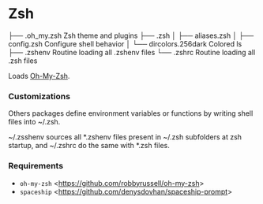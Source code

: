# Zsh

   ├── .oh_my.zsh                Zsh theme and plugins
    ├── .zsh
    │   ├── aliases.zsh
    │   ├── config.zsh            Configure shell behavior
    │   └── dircolors.256dark     Colored ls
    ├── .zshenv                   Routine loading all .zshenv files
    └── .zshrc                    Routine loading all .zsh files

Loads [Oh-My-Zsh](https://github.com/sebasrp/dotfiles/tree/master/zsh).

### Customizations
Others packages define environment variables or functions by writing shell files into ~/.zsh.

~/.zsshenv sources all *.zshenv files present in ~/.zsh subfolders at zsh startup, and ~/.zshrc do the same with *.zsh files.

### Requirements

- `oh-my-zsh` <<https://github.com/robbyrussell/oh-my-zsh>>
- `spaceship` <<https://github.com/denysdovhan/spaceship-prompt>>

